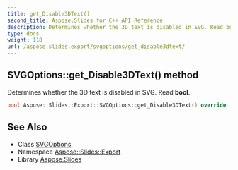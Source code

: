 ```yaml
---
title: get_Disable3DText()
second_title: Aspose.Slides for C++ API Reference
description: Determines whether the 3D text is disabled in SVG. Read bool.
type: docs
weight: 118
url: /aspose.slides.export/svgoptions/get_disable3dtext/
---
```

## SVGOptions::get_Disable3DText() method


Determines whether the 3D text is disabled in SVG. Read **bool**.

```cpp
bool Aspose::Slides::Export::SVGOptions::get_Disable3DText() override
```

## See Also

* Class [SVGOptions](../)
* Namespace [Aspose::Slides::Export](../../)
* Library [Aspose.Slides](../../../)